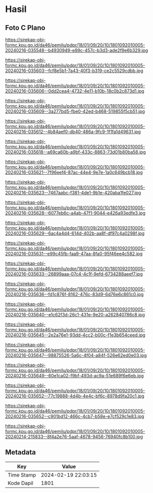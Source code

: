 # Hasil

## Foto C Plano

https://sirekap-obj-formc.kpu.go.id/da46/pemilu/pdpr/18/01/09/20/10/1801092010005-20240216-035548--b4930949-e89c-457c-b3d3-ade2f9e6b329.jpg

https://sirekap-obj-formc.kpu.go.id/da46/pemilu/pdpr/18/01/09/20/10/1801092010005-20240216-035603--fcf8e5b1-7a43-40f3-b319-ce2c5529cdbb.jpg

https://sirekap-obj-formc.kpu.go.id/da46/pemilu/pdpr/18/01/09/20/10/1801092010005-20240216-035606--0dd2cea4-4732-4e11-b10b-18c0b2c873d1.jpg

https://sirekap-obj-formc.kpu.go.id/da46/pemilu/pdpr/18/01/09/20/10/1801092010005-20240216-035609--3a277bd5-fbe0-42ed-b468-519855f5cb51.jpg

https://sirekap-obj-formc.kpu.go.id/da46/pemilu/pdpr/18/01/09/20/10/1801092010005-20240216-035612--4b84aef0-db40-486a-9fc9-1f1fa1d49631.jpg

https://sirekap-obj-formc.kpu.go.id/da46/pemilu/pdpr/18/01/09/20/10/1801092010005-20240216-035618--a69ca60b-a9bf-433c-8863-73d01b80ba56.jpg

https://sirekap-obj-formc.kpu.go.id/da46/pemilu/pdpr/18/01/09/20/10/1801092010005-20240216-035621--7f96eef4-87ac-44e4-9e7e-1a0c649bcb18.jpg

https://sirekap-obj-formc.kpu.go.id/da46/pemilu/pdpr/18/01/09/20/10/1801092010005-20240216-035623--7467aabc-f381-4de1-9b1e-420aba1fe027.jpg

https://sirekap-obj-formc.kpu.go.id/da46/pemilu/pdpr/18/01/09/20/10/1801092010005-20240216-035628--6077eb6c-a4ab-47f1-9044-e426a93edfe3.jpg

https://sirekap-obj-formc.kpu.go.id/da46/pemilu/pdpr/18/01/09/20/10/1801092010005-20240216-035629--6ac4a4d4-614d-402b-aa8f-df97c4a0298f.jpg

https://sirekap-obj-formc.kpu.go.id/da46/pemilu/pdpr/18/01/09/20/10/1801092010005-20240216-035631--e99c45fb-faa9-47aa-8fa0-95f46ee4c582.jpg

https://sirekap-obj-formc.kpu.go.id/da46/pemilu/pdpr/18/01/09/20/10/1801092010005-20240216-035633--26899aaa-07c4-4c1f-9efd-6734288aeef7.jpg

https://sirekap-obj-formc.kpu.go.id/da46/pemilu/pdpr/18/01/09/20/10/1801092010005-20240216-035636--fd1c876f-8162-476c-83d9-6d76e6c861c0.jpg

https://sirekap-obj-formc.kpu.go.id/da46/pemilu/pdpr/18/01/09/20/10/1801092010005-20240216-035640--e1c62f3d-26c1-431e-9e20-a262840786c8.jpg

https://sirekap-obj-formc.kpu.go.id/da46/pemilu/pdpr/18/01/09/20/10/1801092010005-20240216-035645--2e2a76e1-93dd-4cc2-b00c-f1e3b654ceed.jpg

https://sirekap-obj-formc.kpu.go.id/da46/pemilu/pdpr/18/01/09/20/10/1801092010005-20240216-035647--98875526-5a6c-4f04-a84f-526e62ed0e03.jpg

https://sirekap-obj-formc.kpu.go.id/da46/pemilu/pdpr/18/01/09/20/10/1801092010005-20240216-035649--60e1ca02-f9bf-493d-ac9a-51e689f6e6eb.jpg

https://sirekap-obj-formc.kpu.go.id/da46/pemilu/pdpr/18/01/09/20/10/1801092010005-20240216-035652--77c19888-4d4b-4e4c-bf6c-8978d9fa20c1.jpg

https://sirekap-obj-formc.kpu.go.id/da46/pemilu/pdpr/18/01/09/20/10/1801092010005-20240216-035652--c901bd12-466c-4cb7-b58e-e7cf529c1e83.jpg

https://sirekap-obj-formc.kpu.go.id/da46/pemilu/pdpr/18/01/09/20/10/1801092010005-20240214-215833--8f4a2e76-5aaf-4678-9456-76940fc8b100.jpg


## Metadata

| Key        | Value               |
| ---------- | ------------------- |
| Time Stamp | 2024-02-19 22:03:15 |
| Kode Dapil | 1801                |



